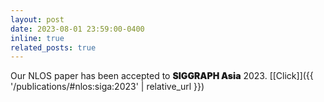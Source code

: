 ```yaml
---
layout: post
date: 2023-08-01 23:59:00-0400
inline: true
related_posts: true
---
```


Our NLOS paper has been accepted to <span style="font-weight: 900;">SIGGRAPH Asia</span> 2023. [\[Click\]]({{ '/publications/#nlos:siga:2023' | relative_url }})
